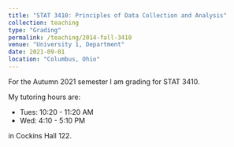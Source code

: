 ```yaml
---
title: "STAT 3410: Principles of Data Collection and Analysis"
collection: teaching
type: "Grading"
permalink: /teaching/2014-fall-3410
venue: "University 1, Department"
date: 2021-09-01
location: "Columbus, Ohio"
---
```


For the Autumn 2021 semester I am grading for STAT 3410.

My tutoring hours are:

* Tues: 10:20 - 11:20 AM
* Wed: 4:10 - 5:10 PM

in Cockins Hall 122.

